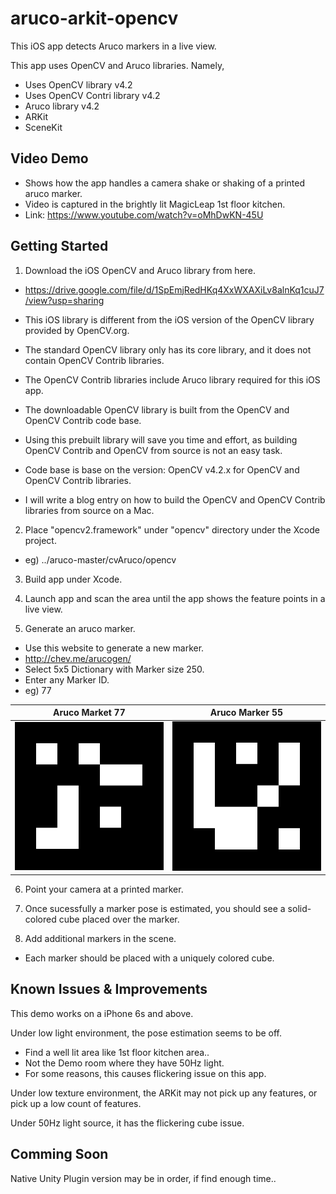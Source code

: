 # aruco-arkit-opencv
This iOS app detects Aruco markers in a live view.  

This app uses OpenCV and Aruco libraries.  Namely,

- Uses OpenCV library v4.2
- Uses OpenCV Contri library v4.2
- Aruco library v4.2
- ARKit 
- SceneKit 

## Video Demo
- Shows how the app handles a camera shake or shaking of a printed aruco marker. 
- Video is captured in the brightly lit MagicLeap 1st floor kitchen.
- Link: https://www.youtube.com/watch?v=oMhDwKN-45U


## Getting Started

1. Download the iOS OpenCV and Aruco library from here.
- https://drive.google.com/file/d/1SpEmjRedHKq4XxWXAXiLv8alnKq1cuJ7/view?usp=sharing

- This iOS library is different from the iOS version of the OpenCV library provided by OpenCV.org.
- The standard OpenCV library only has its core library, and it does not contain OpenCV Contrib libraries.
- The OpenCV Contrib libraries include Aruco library required for this iOS app.
- The downloadable OpenCV library is built from the OpenCV and OpenCV Contrib code base.
- Using this prebuilt library will save you time and effort, as building OpenCV Contrib and OpenCV from source is not an easy task.
- Code base is base on the version: OpenCV v4.2.x for OpenCV and OpenCV Contrib libraries.
- I will write a blog entry on how to build the OpenCV and OpenCV Contrib libraries from source on a Mac.


2. Place "opencv2.framework" under "opencv" directory under the Xcode project.
- eg) ../aruco-master/cvAruco/opencv

3. Build app under Xcode.

4. Launch app and scan the area until the app shows the feature points in a live view.

5. Generate an aruco marker.
- Use this website to generate a new marker.  
- http://chev.me/arucogen/
- Select 5x5 Dictionary with Marker size 250.
- Enter any Marker ID.  
- eg) 77

Aruco Market 77 | Aruco Marker 55
------------ | -------------
![cell 1](https://github.com/dparksports/aruco-arkit-opencv/blob/master/5x5_1000-77.svg) | ![cell 2](https://github.com/dparksports/aruco-arkit-opencv/blob/master/5x5_1000-55.svg)


6. Point your camera at a printed marker.

7. Once sucessfully a marker pose is estimated, you should see a solid-colored cube placed over the marker. 

8. Add additional markers in the scene.  
- Each marker should be placed with a uniquely colored cube.


## Known Issues & Improvements

This demo works on a iPhone 6s and above.

Under low light environment, the pose estimation seems to be off. 
- Find a well lit area like 1st floor kitchen area.. 
- Not the Demo room where they have 50Hz light.  
- For some reasons, this causes flickering issue on this app.

Under low texture environment, the ARKit may not pick up any features, or pick up a low count of features.

Under 50Hz light source, it has the flickering cube issue.


## Comming Soon

Native Unity Plugin version may be in order, if find enough time..
